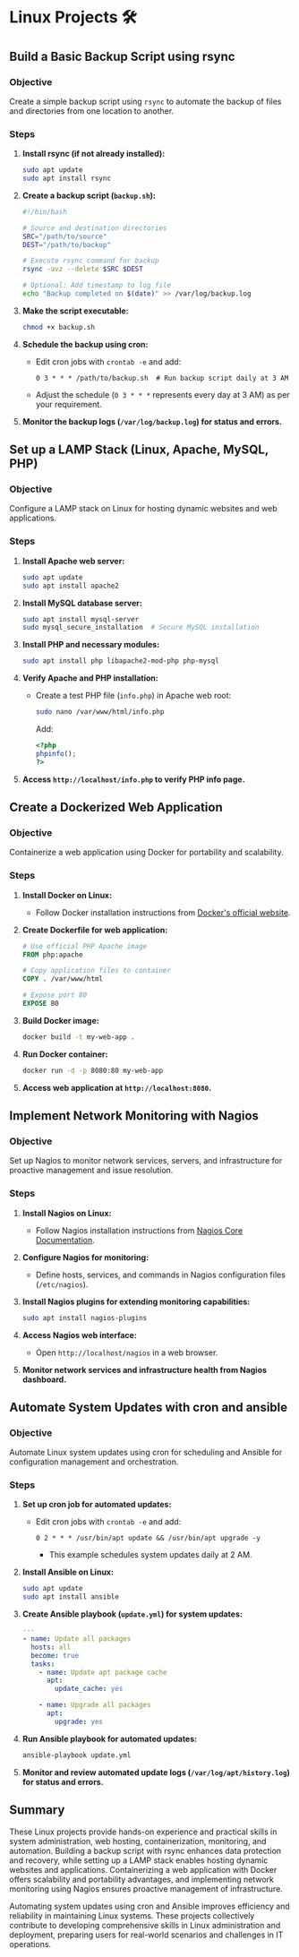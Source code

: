 # Linux Projects 🛠️

## Build a Basic Backup Script using rsync

### Objective

Create a simple backup script using `rsync` to automate the backup of files and directories from one location to another.

### Steps

1. **Install rsync (if not already installed):**
   ```bash
   sudo apt update
   sudo apt install rsync
   ```

2. **Create a backup script (`backup.sh`):**

   ```bash
   #!/bin/bash

   # Source and destination directories
   SRC="/path/to/source"
   DEST="/path/to/backup"

   # Execute rsync command for backup
   rsync -avz --delete $SRC $DEST

   # Optional: Add timestamp to log file
   echo "Backup completed on $(date)" >> /var/log/backup.log
   ```

3. **Make the script executable:**
   ```bash
   chmod +x backup.sh
   ```

4. **Schedule the backup using cron:**

   - Edit cron jobs with `crontab -e` and add:
     ```cron
     0 3 * * * /path/to/backup.sh  # Run backup script daily at 3 AM
     ```

   - Adjust the schedule (`0 3 * * *` represents every day at 3 AM) as per your requirement.

5. **Monitor the backup logs (`/var/log/backup.log`) for status and errors.**

## Set up a LAMP Stack (Linux, Apache, MySQL, PHP)

### Objective

Configure a LAMP stack on Linux for hosting dynamic websites and web applications.

### Steps

1. **Install Apache web server:**
   ```bash
   sudo apt update
   sudo apt install apache2
   ```

2. **Install MySQL database server:**
   ```bash
   sudo apt install mysql-server
   sudo mysql_secure_installation  # Secure MySQL installation
   ```

3. **Install PHP and necessary modules:**
   ```bash
   sudo apt install php libapache2-mod-php php-mysql
   ```

4. **Verify Apache and PHP installation:**
   - Create a test PHP file (`info.php`) in Apache web root:
     ```bash
     sudo nano /var/www/html/info.php
     ```
     Add:
     ```php
     <?php
     phpinfo();
     ?>
     ```

5. **Access `http://localhost/info.php` to verify PHP info page.**

## Create a Dockerized Web Application

### Objective

Containerize a web application using Docker for portability and scalability.

### Steps

1. **Install Docker on Linux:**
   - Follow Docker installation instructions from [Docker's official website](https://docs.docker.com/engine/install/).

2. **Create Dockerfile for web application:**

   ```Dockerfile
   # Use official PHP Apache image
   FROM php:apache

   # Copy application files to container
   COPY . /var/www/html

   # Expose port 80
   EXPOSE 80
   ```

3. **Build Docker image:**
   ```bash
   docker build -t my-web-app .
   ```

4. **Run Docker container:**
   ```bash
   docker run -d -p 8080:80 my-web-app
   ```

5. **Access web application at `http://localhost:8080`.**

## Implement Network Monitoring with Nagios

### Objective

Set up Nagios to monitor network services, servers, and infrastructure for proactive management and issue resolution.

### Steps

1. **Install Nagios on Linux:**
   - Follow Nagios installation instructions from [Nagios Core Documentation](https://assets.nagios.com/downloads/nagioscore/docs/nagioscore/4/en/quickstart.html).

2. **Configure Nagios for monitoring:**

   - Define hosts, services, and commands in Nagios configuration files (`/etc/nagios`).

3. **Install Nagios plugins for extending monitoring capabilities:**
   ```bash
   sudo apt install nagios-plugins
   ```

4. **Access Nagios web interface:**
   - Open `http://localhost/nagios` in a web browser.

5. **Monitor network services and infrastructure health from Nagios dashboard.**

## Automate System Updates with cron and ansible

### Objective

Automate Linux system updates using cron for scheduling and Ansible for configuration management and orchestration.

### Steps

1. **Set up cron job for automated updates:**

   - Edit cron jobs with `crontab -e` and add:
     ```cron
     0 2 * * * /usr/bin/apt update && /usr/bin/apt upgrade -y
     ```
     - This example schedules system updates daily at 2 AM.

2. **Install Ansible on Linux:**
   ```bash
   sudo apt update
   sudo apt install ansible
   ```

3. **Create Ansible playbook (`update.yml`) for system updates:**

   ```yaml
   ---
   - name: Update all packages
     hosts: all
     become: true
     tasks:
       - name: Update apt package cache
         apt:
           update_cache: yes

       - name: Upgrade all packages
         apt:
           upgrade: yes
   ```

4. **Run Ansible playbook for automated updates:**
   ```bash
   ansible-playbook update.yml
   ```

5. **Monitor and review automated update logs (`/var/log/apt/history.log`) for status and errors.**

## Summary

These Linux projects provide hands-on experience and practical skills in system administration, web hosting, containerization, monitoring, and automation. Building a backup script with rsync enhances data protection and recovery, while setting up a LAMP stack enables hosting dynamic websites and applications. Containerizing a web application with Docker offers scalability and portability advantages, and implementing network monitoring using Nagios ensures proactive management of infrastructure.

Automating system updates using cron and Ansible improves efficiency and reliability in maintaining Linux systems. These projects collectively contribute to developing comprehensive skills in Linux administration and deployment, preparing users for real-world scenarios and challenges in IT operations.

